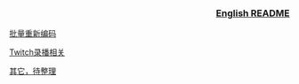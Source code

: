 ### <div align="right">[English README](README2.md)</div>

[批量重新编码](batch-recode-ps1-bat-批量转码压缩/README.md)

[Twitch录播相关](TwitchVOD-related/README.md)

[其它，待整理](Others/README.md)